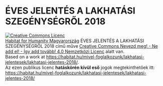 # ÉVES JELENTÉS A LAKHATÁSI SZEGÉNYSÉGRŐL 2018
 <a rel="license" href="http://creativecommons.org/licenses/by-nc-sa/4.0/"><img alt="Creative Commons Licenc" style="border-width:0" src="https://i.creativecommons.org/l/by-nc-sa/4.0/88x31.png" /></a><br /><a xmlns:cc="http://creativecommons.org/ns#" href="https://habitat.hu/mivel-foglalkozunk/lakhatasi-jelentesek/lakhatasi-jelentes-2018/" property="cc:attributionName" rel="cc:attributionURL">Habitat for Humanity Magyarország</a> <span xmlns:dct="http://purl.org/dc/terms/" property="dct:title">ÉVES JELENTÉS A LAKHATÁSI SZEGÉNYSÉGRŐL 2018</span> című műve <a rel="license" href="http://creativecommons.org/licenses/by-nc-sa/4.0/">Creative Commons Nevezd meg! - Ne add el! - Így add tovább! 4.0 Nemzetközi Licenc</a> alatt van.<br />Based on a work at <a xmlns:dct="http://purl.org/dc/terms/" href="https://habitat.hu/mivel-foglalkozunk/lakhatasi-jelentesek/lakhatasi-jelentes-2018/" rel="dct:source">https://habitat.hu/mivel-foglalkozunk/lakhatasi-jelentesek/lakhatasi-jelentes-2018/</a>.<br />Az ezen publikus licenc <strong>hatáskörén kívül eső</strong> jogok megtekinthetőek itt: <a xmlns:cc="http://creativecommons.org/ns#" href="https://habitat.hu/mivel-foglalkozunk/lakhatasi-jelentesek/lakhatasi-jelentes-2018/" rel="cc:morePermissions">https://habitat.hu/mivel-foglalkozunk/lakhatasi-jelentesek/lakhatasi-jelentes-2018/</a>